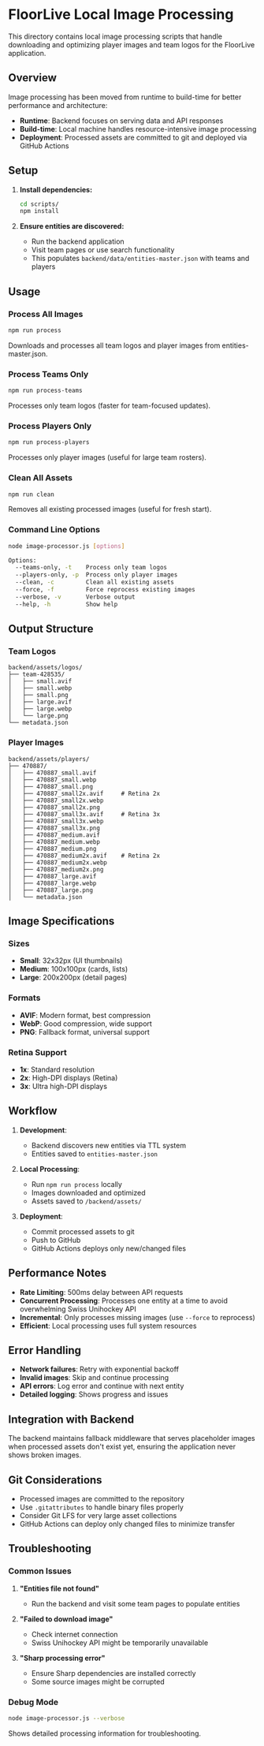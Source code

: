 # FloorLive Local Image Processing

This directory contains local image processing scripts that handle downloading and optimizing player images and team logos for the FloorLive application.

## Overview

Image processing has been moved from runtime to build-time for better performance and architecture:

- **Runtime**: Backend focuses on serving data and API responses
- **Build-time**: Local machine handles resource-intensive image processing
- **Deployment**: Processed assets are committed to git and deployed via GitHub Actions

## Setup

1. **Install dependencies:**
   ```bash
   cd scripts/
   npm install
   ```

2. **Ensure entities are discovered:**
   - Run the backend application
   - Visit team pages or use search functionality
   - This populates `backend/data/entities-master.json` with teams and players

## Usage

### Process All Images
```bash
npm run process
```
Downloads and processes all team logos and player images from entities-master.json.

### Process Teams Only
```bash
npm run process-teams
```
Processes only team logos (faster for team-focused updates).

### Process Players Only
```bash
npm run process-players
```
Processes only player images (useful for large team rosters).

### Clean All Assets
```bash
npm run clean
```
Removes all existing processed images (useful for fresh start).

### Command Line Options

```bash
node image-processor.js [options]

Options:
  --teams-only, -t    Process only team logos
  --players-only, -p  Process only player images
  --clean, -c         Clean all existing assets
  --force, -f         Force reprocess existing images
  --verbose, -v       Verbose output
  --help, -h          Show help
```

## Output Structure

### Team Logos
```
backend/assets/logos/
├── team-428535/
│   ├── small.avif
│   ├── small.webp
│   ├── small.png
│   ├── large.avif
│   ├── large.webp
│   └── large.png
└── metadata.json
```

### Player Images
```
backend/assets/players/
├── 470887/
│   ├── 470887_small.avif
│   ├── 470887_small.webp
│   ├── 470887_small.png
│   ├── 470887_small2x.avif     # Retina 2x
│   ├── 470887_small2x.webp
│   ├── 470887_small2x.png
│   ├── 470887_small3x.avif     # Retina 3x
│   ├── 470887_small3x.webp
│   ├── 470887_small3x.png
│   ├── 470887_medium.avif
│   ├── 470887_medium.webp
│   ├── 470887_medium.png
│   ├── 470887_medium2x.avif    # Retina 2x
│   ├── 470887_medium2x.webp
│   ├── 470887_medium2x.png
│   ├── 470887_large.avif
│   ├── 470887_large.webp
│   ├── 470887_large.png
│   └── metadata.json
```

## Image Specifications

### Sizes
- **Small**: 32x32px (UI thumbnails)
- **Medium**: 100x100px (cards, lists)
- **Large**: 200x200px (detail pages)

### Formats
- **AVIF**: Modern format, best compression
- **WebP**: Good compression, wide support
- **PNG**: Fallback format, universal support

### Retina Support
- **1x**: Standard resolution
- **2x**: High-DPI displays (Retina)
- **3x**: Ultra high-DPI displays

## Workflow

1. **Development**:
   - Backend discovers new entities via TTL system
   - Entities saved to `entities-master.json`

2. **Local Processing**:
   - Run `npm run process` locally
   - Images downloaded and optimized
   - Assets saved to `/backend/assets/`

3. **Deployment**:
   - Commit processed assets to git
   - Push to GitHub
   - GitHub Actions deploys only new/changed files

## Performance Notes

- **Rate Limiting**: 500ms delay between API requests
- **Concurrent Processing**: Processes one entity at a time to avoid overwhelming Swiss Unihockey API
- **Incremental**: Only processes missing images (use `--force` to reprocess)
- **Efficient**: Local processing uses full system resources

## Error Handling

- **Network failures**: Retry with exponential backoff
- **Invalid images**: Skip and continue processing
- **API errors**: Log error and continue with next entity
- **Detailed logging**: Shows progress and issues

## Integration with Backend

The backend maintains fallback middleware that serves placeholder images when processed assets don't exist yet, ensuring the application never shows broken images.

## Git Considerations

- Processed images are committed to the repository
- Use `.gitattributes` to handle binary files properly
- Consider Git LFS for very large asset collections
- GitHub Actions can deploy only changed files to minimize transfer

## Troubleshooting

### Common Issues

1. **"Entities file not found"**
   - Run the backend and visit some team pages to populate entities

2. **"Failed to download image"**
   - Check internet connection
   - Swiss Unihockey API might be temporarily unavailable

3. **"Sharp processing error"**
   - Ensure Sharp dependencies are installed correctly
   - Some source images might be corrupted

### Debug Mode
```bash
node image-processor.js --verbose
```
Shows detailed processing information for troubleshooting.